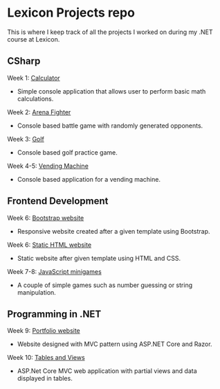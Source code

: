 # Lexicon Projects repo

This is where I keep track of all the projects I worked on during my .NET course at Lexicon.

## CSharp
Week 1: [Calculator](https://github.com/LexiconProjects/calculator) 
- Simple console application that allows user to perform basic math calculations.

Week 2: [Arena Fighter](https://github.com/LexiconProjects/arena-fighter)
- Console based battle game with randomly generated opponents.

Week 3: [Golf](https://github.com/LexiconProjects/golf)
- Console based golf practice game.

Week 4-5: [Vending Machine](https://github.com/LexiconProjects/vending-machine)
- Console based application for a vending machine.

## Frontend Development
Week 6: [Bootstrap website](https://github.com/LexiconProjects/responsive-website-Bootstrap)
- Responsive website created after a given template using Bootstrap.

Week 6: [Static HTML website](https://github.com/LexiconProjects/static-website-HTML-CSS)
- Static website after given template using HTML and CSS.

Week 7-8: [JavaScript minigames](https://github.com/LexiconProjects/js-games)
- A couple of simple games such as number guessing or string manipulation.

## Programming in .NET
Week 9: [Portfolio website](https://github.com/LexiconProjects/first-mvc-web-app)
- Website designed with MVC pattern using ASP.NET Core and Razor.

Week 10: [Tables and Views](https://github.com/LexiconProjects/tables-and-partial-views-asp.net-mvc)
- ASP.Net Core MVC web application with partial views and data displayed in tables.
